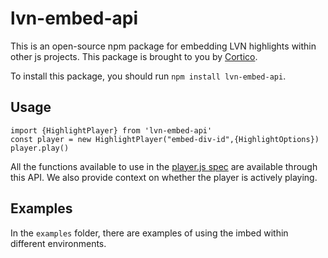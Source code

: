 # lvn-embed-api

This is an open-source npm package for embedding LVN highlights within other js projects.
This package is brought to you by [Cortico](https://cortico.ai/).

To install this package, you should run
`npm install lvn-embed-api`.

## Usage

```
import {HighlightPlayer} from 'lvn-embed-api'
const player = new HighlightPlayer("embed-div-id",{HighlightOptions})
player.play()
```

All the functions available to use in the [player.js spec](https://github.com/embedly/player.js/blob/master/SPEC.rst) are available through this API. We also provide context on whether the player is actively playing.

## Examples

In the `examples` folder, there are examples of using the imbed within different environments.

